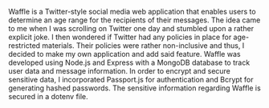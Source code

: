 Waffle is a Twitter-style social media web application that enables users to determine an age range for the recipients of their messages. The idea came to me when I was scrolling on Twitter one day and stumbled upon a rather explicit joke. I then wondered if Twitter had any policies in place for age-restricted materials. Their policies were rather non-inclusive and thus, I decided to make my own application and add said feature. Waffle was developed using Node.js and Express with a MongoDB database to track user data and message information. In order to encrypt and secure sensitive data, I incorporated Passport.js for authentication and Bcrypt for generating hashed passwords. The sensitive information regarding Waffle is secured in a dotenv file.
